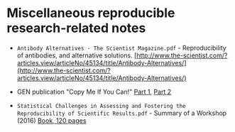 # Miscellaneous reproducible research-related notes

- `Antibody Alternatives - The Scientist Magazine.pdf` - Reproducibility of antibodies, and alternative solutions. [http://www.the-scientist.com/?articles.view/articleNo/45134/title/Antibody-Alternatives/](http://www.the-scientist.com/?articles.view/articleNo/45134/title/Antibody-Alternatives/)

- GEN publication "Copy Me If You Can!" [Part 1](http://www.genengnews.com/gen-articles/copy-me-if-you-can-part-1/5530/), [Part 2](http://www.genengnews.com/gen-articles/copy-me-if-you-can-part-2/5537/)

- `Statistical Challenges in Assessing and Fostering the Reproducibility of Scientific Results.pdf` -  Summary of a Workshop (2016) [Book, 120 pages](http://www.nap.edu/read/21915/chapter/1)

